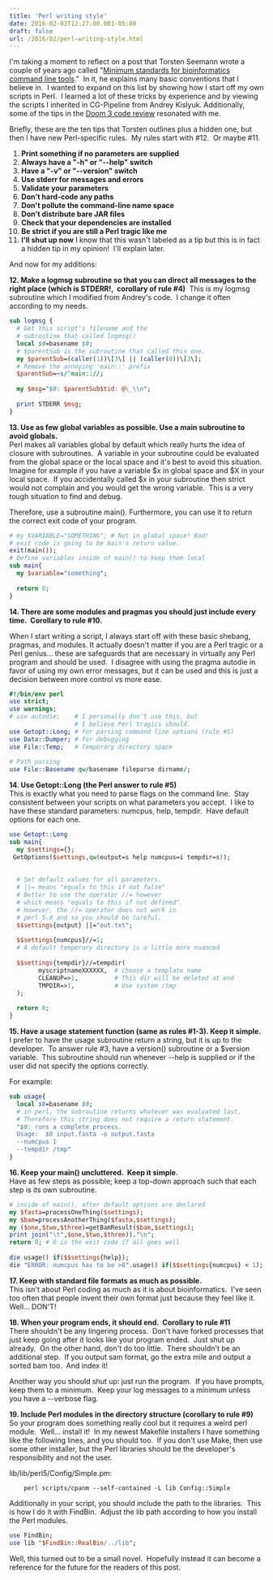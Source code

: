 ```yaml
---
title: 'Perl writing style'
date: 2016-02-03T12:27:00.001-05:00
draft: false
url: /2016/02/perl-writing-style.html
---
```


I'm taking a moment to reflect on a post that Torsten Seemann wrote a couple of years ago called "[Minimum standards for bioinformatics command line tools](http://thegenomefactory.blogspot.com/2013/08/minimum-standards-for-bioinformatics.html)."  In it, he explains many basic conventions that I believe in.  I wanted to expand on this list by showing how I start off my own scripts in Perl.  I learned a lot of these tricks by experience and by viewing the scripts I inherited in CG-Pipeline from Andrey Kislyuk. Additionally, some of the tips in the [Doom 3 code review](http://kotaku.com/5975610/the-exceptional-beauty-of-doom-3s-source-code) resonated with me.  
  
Briefly, these are the ten tips that Torsten outlines plus a hidden one, but then I have new Perl-specific rules.  My rules start with #12.  Or maybe #11.  
  

1.  **Print something if no parameters are supplied**
2.  **Always have a "-h" or "--help" switch**
3.  **Have a "-v" or "--version" switch**
4.  **Use stderr for messages and errors**
5.  **Validate your parameters**
6.  **Don't hard-code any paths**
7.  **Don't pollute the command-line name space**
8.  **Don't distribute bare JAR files**
9.  **Check that your dependencies are installed**
10.  **Be strict if you are still a Perl tragic like me**
11.  **I'll shut up now** I know that this wasn't labeled as a tip but this is in fact a hidden tip in my opinion!  I'll explain later.

And now for my additions:  
  
**12\. Make a logmsg subroutine so that you can direct all messages to the right place (which is STDERR!,  corollary of rule #4)**  This is my logmsg subroutine which I modified from Andrey's code.  I change it often according to my needs.  
  
```perl
sub logmsg {  
  # Get this script's filename and the   
  # subroutine that called logmsg()  
  local $0=basename $0;  
  # $parentSub is the subroutine that called this one.  
  my $parentSub=(caller(1))\[3\] || (caller(0))\[3\];  
  # Remove the annoying 'main::' prefix  
  $parentSub=~s/^main:://;  
  
  my $msg="$0: $parentSub$tid: @\_\\n";  
  
  print STDERR $msg;  
}  
```
  
**13\. Use as few global variables as possible. Use a main subroutine to avoid globals.**  
Perl makes all variables global by default which really hurts the idea of closure with subroutines.  A variable in your subroutine could be evaluated from the global space or the local space and it's best to avoid this situation.  Imagine for example if you have a variable $x in global space  and $X in your local space.  If you accidentally called $x in your subroutine then strict would not complain and you would get the wrong variable.  This is a very tough situation to find and debug.  
  
Therefore, use a subroutine main(). Furthermore, you can use it to return the correct exit code of your program.  

```perl
# my $VARIABLE="SOMETHING"; # Not in global space! Bad!   
# exit code is going to be main's return value.  
exit(main());  
# Define variables inside of main() to keep them local  
sub main{  
  my $variable="something";  
  
  return 0;  
}  
```
  
  
**14\. There are some modules and pragmas you should just include every time.  Corollary to rule #10.**  
  
When I start writing a script, I always start off with these basic shebang, pragmas, and modules. It actually doesn't matter if you are a Perl tragic or a Perl genius... these are safeguards that are necessary in virtually any Perl program and should be used.  I disagree with using the pragma autodie in favor of using my own error messages, but it can be used and this is just a decision between more control vs more ease.  
  
```perl
#!/bin/env perl  
use strict;  
use warnings;  
# use autodie;    # I personally don't use this, but   
                  # I believe Perl tragics should.  
use Getopt::Long; # for parsing command line options (rule #5)  
use Data::Dumper; # for debugging  
use File::Temp;   # Temporary directory space  
  
# Path parsing  
use File::Basename qw/basename fileparse dirname/;   
```
  
**14\. Use Getopt::Long (the Perl answer to rule #5)**  
This is exactly what you need to parse flags on the command line.  Stay consistent between your scripts on what parameters you accept.  I like to have these standard parameters: numcpus, help, tempdir.  Have default options for each one.  
  
```perl
use Getopt::Long  
sub main{  
  my $settings={};  
 GetOptions($settings,qw(output=s help numcpus=i tempdir=s));   
  
  
  # Set default values for all parameters.  
  # ||= means "equals to this if not false"  
  # Better to use the operator //= however  
  # which means "equals to this if not defined".  
  # However, the //= operator does not work in   
  # perl 5.8 and so you should be careful.  
  $$settings{output} ||="out.txt";  
  
  $$settings{numcpus}//=1;  
  # A default temporary directory is a little more nuanced  
  
  $$settings{tempdir}//=tempdir(  
        myscriptnameXXXXXX,  # choose a template name  
        CLEANUP=>1,          # This dir will be deleted at end  
        TMPDIR=>1,           # Use system /tmp  
  );  
  
  return 0;  
}   
```
  
**15\. Have a usage statement function (same as rules #1-3). Keep it simple.**  
I prefer to have the usage subroutine return a string, but it is up to the developer.  To answer rule #3, have a version() subroutine or a $version variable.  This subroutine should run whenever --help is supplied or if the user did not specify the options correctly.  
  
For example:  

```perl
sub usage{  
  local $0=basename $0;  
  # in perl, the subroutine returns whatever was evaluated last.  
  # Therefore this string does not require a return statement.  
  "$0: runs a complete process.  
  Usage:  $0 input.fasta -o output.fasta  
  --numcpus 1  
  --tempdir /tmp"  
}  
```
  
**16\. Keep your main() uncluttered.  Keep it simple.**  
Have as few steps as possible; keep a top-down approach such that each step is its own subroutine.  
  
```perl
# inside of main(), after default options are declared  
my $fasta=processOneThing($settings);  
my $bam=processAnotherThing($fasta,$settings);  
my ($one,$two,$three)=getBamResult($bam,$settings);  
print join("\t",$one,$two,$three))."\n";  
return 0; # 0 is the exit code if all goes well  
  
die usage() if($$settings{help});  
die "ERROR: numcpus has to be >0".usage() if($$settings{numcpus} < 1);  
```
  
**17\. Keep with standard file formats as much as possible.**  
This isn't about Perl coding as much as it is about bioinformatics.  I've seen too often that people invent their own format just because they feel like it.  Well... DON'T!  
  
**18\. When your program ends, it should end.  Corollary to rule #11**  
There shouldn't be any lingering process.  Don't have forked processes that just keep going after it looks like your program ended.  Just shut up already.  On the other hand, don't do too little.  There shouldn't be an additional step.  If you output sam format, go the extra mile and output a sorted bam too.  And index it!  
  
Another way you should shut up: just run the program.  If you have prompts, keep them to a minimum.  Keep your log messages to a minimum unless you have a --verbose flag.  
  
**19\. Include Perl modules in the directory structure (corollary to rule #9)**  
So your program does something really cool but it requires a weird perl module.  Well... install it!  In my newest Makefile installers I have something like the following lines, and you should too.  If you don't use Make, then use some other installer, but the Perl libraries should be the developer's responsibility and not the user.  
  
lib/lib/perl5/Config/Simple.pm:  

```
    perl scripts/cpanm --self-contained -L lib Config::Simple  
```
  
Additionally in your script, you should include the path to the libraries.  This is how I do it with FindBin.  Adjust the lib path according to how you install the Perl modules.  
  
```perl
use FindBin;  
use lib "$FindBin::RealBin/../lib";  
```
  
Well, this turned out to be a small novel.  Hopefully instead it can become a reference for the future for the readers of this post.
